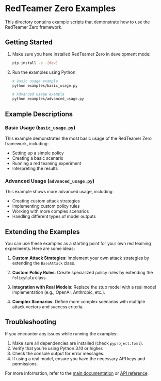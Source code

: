 # RedTeamer Zero Examples

This directory contains example scripts that demonstrate how to use the RedTeamer Zero framework.

## Getting Started

1. Make sure you have installed RedTeamer Zero in development mode:
   ```bash
   pip install -e .[dev]
   ```

2. Run the examples using Python:
   ```bash
   # Basic usage example
   python examples/basic_usage.py
   
   # Advanced usage example
   python examples/advanced_usage.py
   ```

## Example Descriptions

### Basic Usage (`basic_usage.py`)

This example demonstrates the most basic usage of the RedTeamer Zero framework, including:
- Setting up a simple policy
- Creating a basic scenario
- Running a red teaming experiment
- Interpreting the results

### Advanced Usage (`advanced_usage.py`)

This example shows more advanced usage, including:
- Creating custom attack strategies
- Implementing custom policy rules
- Working with more complex scenarios
- Handling different types of model outputs

## Extending the Examples

You can use these examples as a starting point for your own red teaming experiments. Here are some ideas:

1. **Custom Attack Strategies**: Implement your own attack strategies by extending the `BaseAttack` class.

2. **Custom Policy Rules**: Create specialized policy rules by extending the `PolicyRule` class.

3. **Integration with Real Models**: Replace the stub model with a real model implementation (e.g., OpenAI, Anthropic, etc.).

4. **Complex Scenarios**: Define more complex scenarios with multiple attack vectors and success criteria.

## Troubleshooting

If you encounter any issues while running the examples:

1. Make sure all dependencies are installed (check `pyproject.toml`).
2. Verify that you're using Python 3.10 or higher.
3. Check the console output for error messages.
4. If using a real model, ensure you have the necessary API keys and permissions.

For more information, refer to the [main documentation](../README.md) or [API reference](../API_REFERENCE.md).
